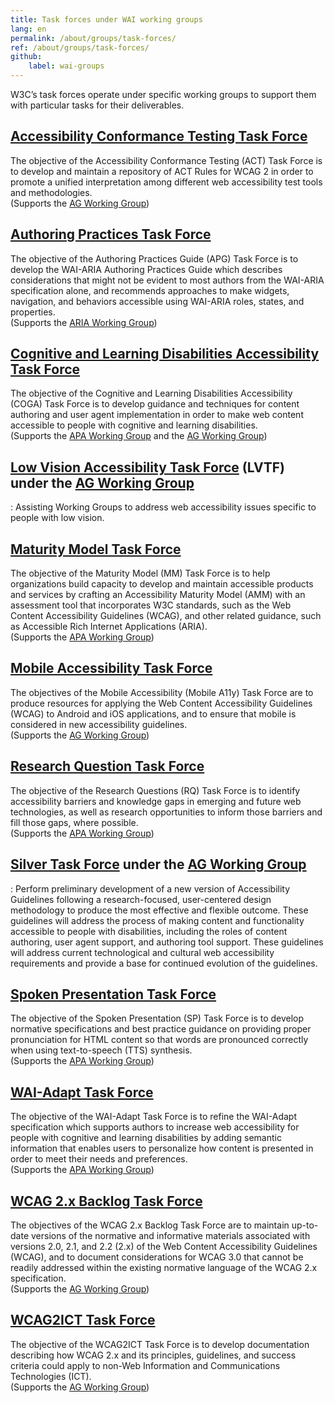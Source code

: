```yaml
---
title: Task forces under WAI working groups
lang: en
permalink: /about/groups/task-forces/
ref: /about/groups/task-forces/
github:
    label: wai-groups
---
```


W3C’s task forces operate under specific working groups to support them with particular tasks for their deliverables.

## [Accessibility Conformance Testing Task Force](/about/groups/task-forces/conformance-testing/)

The objective of the Accessibility Conformance Testing (ACT) Task Force is to develop and maintain a repository of ACT Rules for WCAG 2 in order to promote a unified interpretation among different web accessibility test tools and methodologies.<br />(Supports the [AG Working Group](/about/groups/agwg/))

## [Authoring Practices Task Force](/about/groups/task-forces/practices/)

The objective of the Authoring Practices Guide (APG) Task Force is to develop the WAI-ARIA Authoring Practices Guide which describes considerations that might not be evident to most authors from the WAI-ARIA specification alone, and recommends approaches to make widgets, navigation, and behaviors accessible using WAI-ARIA roles, states, and properties.<br />(Supports the [ARIA Working Group](/about/groups/ariawg/))

## [Cognitive and Learning Disabilities Accessibility Task Force](/about/groups/task-forces/coga/)

The objective of the Cognitive and Learning Disabilities Accessibility (COGA) Task Force is to develop guidance and techniques for content authoring and user agent implementation in order to make web content accessible to people with cognitive and learning disabilities.<br />(Supports the [APA Working Group](/about/groups/apawg/) and the [AG Working Group](/about/groups/agwg/))

## [Low Vision Accessibility Task Force](/about/groups/task-forces/low-vision-a11y-tf/) (LVTF) under the [AG Working Group](/about/groups/agwg/)

:   Assisting Working Groups to address web accessibility issues
    specific to people with low vision.

## [Maturity Model Task Force](/about/groups/task-forces/maturity-model/)

The objective of the Maturity Model (MM) Task Force is to help organizations build capacity to develop and maintain accessible products and services by crafting an Accessibility Maturity Model (AMM) with an assessment tool that incorporates W3C standards, such as the Web Content Accessibility Guidelines (WCAG), and other related guidance, such as Accessible Rich Internet Applications (ARIA).<br />(Supports the [APA Working Group](/about/groups/apawg/))

## [Mobile Accessibility Task Force](/about/groups/task-forces/matf/)

The objectives of the Mobile Accessibility (Mobile A11y) Task Force are to produce resources for applying the Web Content Accessibility Guidelines (WCAG) to Android and iOS applications, and to ensure that mobile is considered in new accessibility guidelines.<br />(Supports the [AG Working Group](/about/groups/agwg/))

## [Research Question Task Force](/about/groups/task-forces/research-questions/)

The objective of the Research Questions (RQ) Task Force is to identify accessibility barriers and knowledge gaps in emerging and future web technologies, as well as research opportunities to inform those barriers and fill those gaps, where possible.<br />(Supports the [APA Working Group](/about/groups/apawg/))

## [Silver Task Force](/about/groups/task-forces/silver/) under the [AG Working Group](/about/groups/agwg/)

:   Perform preliminary development of a new version of Accessibility
    Guidelines following a research-focused, user-centered design
    methodology to produce the most effective and flexible outcome.
    These guidelines will address the process of making content and
    functionality accessible to people with disabilities, including the
    roles of content authoring, user agent support, and authoring tool
    support. These guidelines will address current technological and
    cultural web accessibility requirements and provide a base for
    continued evolution of the guidelines.
    
## [Spoken Presentation Task Force](/about/groups/task-forces/pronunciation/)

The objective of the Spoken Presentation (SP) Task Force is to develop normative specifications and best practice guidance on providing proper pronunciation for HTML content so that words are pronounced correctly when using text-to-speech (TTS) synthesis.<br />(Supports the [APA Working Group](/about/groups/apawg/))

## [WAI-Adapt Task Force](/about/groups/task-forces/adapt/)

The objective of the WAI-Adapt Task Force is to refine the WAI-Adapt specification which supports authors to increase web accessibility for people with cognitive and learning disabilities by adding semantic information that enables users to personalize how content is presented in order to meet their needs and preferences.<br />(Supports the [APA Working Group](/about/groups/apawg/))

## [WCAG 2.x Backlog Task Force](/about/groups/task-forces/wcag2x-backlog/)

The objectives of the WCAG 2.x Backlog Task Force are to maintain up-to-date versions of the normative and informative materials associated with versions 2.0, 2.1, and 2.2 (2.x) of the Web Content Accessibility Guidelines (WCAG), and to document considerations for WCAG 3.0 that cannot be readily addressed within the existing normative language of the WCAG 2.x specification.<br />(Supports the [AG Working Group](/about/groups/agwg/))

## [WCAG2ICT Task Force](/about/groups/task-forces/wcag2ict/)

The objective of the WCAG2ICT Task Force is to develop documentation describing how WCAG 2.x and its principles, guidelines, and success criteria could apply to non-Web Information and Communications Technologies (ICT).<br />(Supports the [AG Working Group](/about/groups/agwg/))
